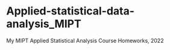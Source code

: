 # Applied-statistical-data-analysis_MIPT
My MIPT Applied Statistical Analysis Course Homeworks, 2022
